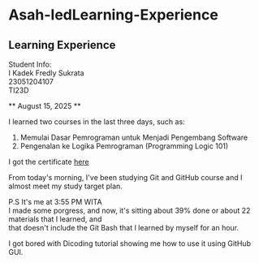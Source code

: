 # Asah-IedLearning-Experience

Learning Experience
-- 
Student Info: <br>
I Kadek Fredly Sukrata <br>
23051204107 <br>
TI23D <br>

** August 15, 2025 ** <br>

I learned two courses in the last three days, such as: <br>
1. Memulai Dasar Pemrograman untuk Menjadi Pengembang Software
2. Pengenalan ke Logika Pemrograman (Programming Logic 101)

I got the certificate [here](https://drive.google.com/drive/folders/1fDJstuHeY1UkcBFz509G_iq1lWVCXIeL?hl=ID)

From today's morning, I've been studying Git and GitHub course and I almost meet my study target plan. 

P.S
It's me at 3:55 PM WITA <br>
I made some porgress, and now, it's sitting about 39% done or about 22 materials that I learned, and <br> 
that doesn't include the Git Bash that I learned by myself for an hour.

I got bored with Dicoding tutorial showing me how to use it using GitHub GUI.